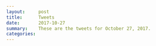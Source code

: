 ```yaml
---
layout:     post
title:      Tweets
date:       2017-10-27
summary:    These are the tweets for October 27, 2017.
categories:
---
```


